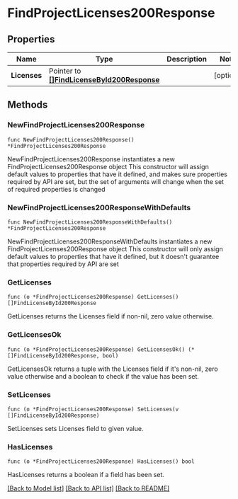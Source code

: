 # FindProjectLicenses200Response

## Properties

Name | Type | Description | Notes
------------ | ------------- | ------------- | -------------
**Licenses** | Pointer to [**[]FindLicenseById200Response**](FindLicenseById200Response.md) |  | [optional] 

## Methods

### NewFindProjectLicenses200Response

`func NewFindProjectLicenses200Response() *FindProjectLicenses200Response`

NewFindProjectLicenses200Response instantiates a new FindProjectLicenses200Response object
This constructor will assign default values to properties that have it defined,
and makes sure properties required by API are set, but the set of arguments
will change when the set of required properties is changed

### NewFindProjectLicenses200ResponseWithDefaults

`func NewFindProjectLicenses200ResponseWithDefaults() *FindProjectLicenses200Response`

NewFindProjectLicenses200ResponseWithDefaults instantiates a new FindProjectLicenses200Response object
This constructor will only assign default values to properties that have it defined,
but it doesn't guarantee that properties required by API are set

### GetLicenses

`func (o *FindProjectLicenses200Response) GetLicenses() []FindLicenseById200Response`

GetLicenses returns the Licenses field if non-nil, zero value otherwise.

### GetLicensesOk

`func (o *FindProjectLicenses200Response) GetLicensesOk() (*[]FindLicenseById200Response, bool)`

GetLicensesOk returns a tuple with the Licenses field if it's non-nil, zero value otherwise
and a boolean to check if the value has been set.

### SetLicenses

`func (o *FindProjectLicenses200Response) SetLicenses(v []FindLicenseById200Response)`

SetLicenses sets Licenses field to given value.

### HasLicenses

`func (o *FindProjectLicenses200Response) HasLicenses() bool`

HasLicenses returns a boolean if a field has been set.


[[Back to Model list]](../README.md#documentation-for-models) [[Back to API list]](../README.md#documentation-for-api-endpoints) [[Back to README]](../README.md)


